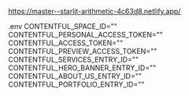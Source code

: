 https://master--starlit-arithmetic-4c63d8.netlify.app/

.env 
CONTENTFUL_SPACE_ID=""
CONTENTFUL_PERSONAL_ACCESS_TOKEN=""
CONTENTFUL_ACCESS_TOKEN=""
CONTENTFUL_PREVIEW_ACCESS_TOKEN=""
CONTENTFUL_SERVICES_ENTRY_ID=""
CONTENTFUL_HERO_BANNER_ENTRY_ID=""
CONTENTFUL_ABOUT_US_ENTRY_ID=""
CONTENTFUL_PORTFOLIO_ENTRY_ID=""
